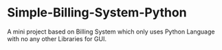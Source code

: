 # Simple-Billing-System-Python
A mini project based on Billing System which only uses Python Language with no any other Libraries for GUI.
